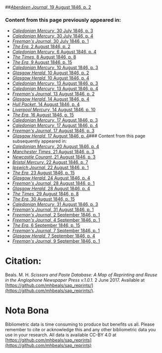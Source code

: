 ##[*Aberdeen Journal*, 19 August 1846, p. 2](https://mhbeals.github.io/sap_html/Aberdeen-Journal/Aberdeen-Journal-19-August-1846-p-2)

### Content from this page previously appeared in:
+ [*Caledonian Mercury*, 30 July 1846, p. 3](https://mhbeals.github.io/sap_html/Caledonian-Mercury/Caledonian-Mercury-30-July-1846-p-3)
+ [*Caledonian Mercury*, 30 July 1846, p. 4](https://mhbeals.github.io/sap_html/Caledonian-Mercury/Caledonian-Mercury-30-July-1846-p-4)
+ [*Freeman's Journal*, 30 July 1846, p. 1](https://mhbeals.github.io/sap_html/Freeman's-Journal/Freeman's-Journal-30-July-1846-p-1)
+ [*The Era*, 2 August 1846, p. 2](https://mhbeals.github.io/sap_html/The-Era/The-Era-2-August-1846-p-2)
+ [*Caledonian Mercury*, 6 August 1846, p. 4](https://mhbeals.github.io/sap_html/Caledonian-Mercury/Caledonian-Mercury-6-August-1846-p-4)
+ [*The Times*, 8 August 1846, p. 8](https://mhbeals.github.io/sap_html/The-Times/The-Times-8-August-1846-p-8)
+ [*The Era*, 9 August 1846, p. 15](https://mhbeals.github.io/sap_html/The-Era/The-Era-9-August-1846-p-15)
+ [*Caledonian Mercury*, 10 August 1846, p. 3](https://mhbeals.github.io/sap_html/Caledonian-Mercury/Caledonian-Mercury-10-August-1846-p-3)
+ [*Glasgow Herald*, 10 August 1846, p. 2](https://mhbeals.github.io/sap_html/Glasgow-Herald/Glasgow-Herald-10-August-1846-p-2)
+ [*Glasgow Herald*, 10 August 1846, p. 4](https://mhbeals.github.io/sap_html/Glasgow-Herald/Glasgow-Herald-10-August-1846-p-4)
+ [*Caledonian Mercury*, 13 August 1846, p. 3](https://mhbeals.github.io/sap_html/Caledonian-Mercury/Caledonian-Mercury-13-August-1846-p-3)
+ [*Caledonian Mercury*, 13 August 1846, p. 4](https://mhbeals.github.io/sap_html/Caledonian-Mercury/Caledonian-Mercury-13-August-1846-p-4)
+ [*Freeman's Journal*, 13 August 1846, p. 2](https://mhbeals.github.io/sap_html/Freeman's-Journal/Freeman's-Journal-13-August-1846-p-2)
+ [*Glasgow Herald*, 14 August 1846, p. 4](https://mhbeals.github.io/sap_html/Glasgow-Herald/Glasgow-Herald-14-August-1846-p-4)
+ [*Hull Packet*, 14 August 1846, p. 4](https://mhbeals.github.io/sap_html/Hull-Packet/Hull-Packet-14-August-1846-p-4)
+ [*Liverpool Mercury*, 14 August 1846, p. 10](https://mhbeals.github.io/sap_html/Liverpool-Mercury/Liverpool-Mercury-14-August-1846-p-10)
+ [*The Era*, 16 August 1846, p. 15](https://mhbeals.github.io/sap_html/The-Era/The-Era-16-August-1846-p-15)
+ [*Caledonian Mercury*, 17 August 1846, p. 3](https://mhbeals.github.io/sap_html/Caledonian-Mercury/Caledonian-Mercury-17-August-1846-p-3)
+ [*Caledonian Mercury*, 17 August 1846, p. 4](https://mhbeals.github.io/sap_html/Caledonian-Mercury/Caledonian-Mercury-17-August-1846-p-4)
+ [*Freeman's Journal*, 17 August 1846, p. 3](https://mhbeals.github.io/sap_html/Freeman's-Journal/Freeman's-Journal-17-August-1846-p-3)
+ [*Glasgow Herald*, 17 August 1846, p. 4](https://mhbeals.github.io/sap_html/Glasgow-Herald/Glasgow-Herald-17-August-1846-p-4)### Content from this page subsequently appeared in:
+ [*Caledonian Mercury*, 20 August 1846, p. 4](https://mhbeals.github.io/sap_html/Caledonian-Mercury/Caledonian-Mercury-20-August-1846-p-4)
+ [*Manchester Times*, 21 August 1846, p. 3](https://mhbeals.github.io/sap_html/Manchester-Times/Manchester-Times-21-August-1846-p-3)
+ [*Newcastle Courant*, 21 August 1846, p. 3](https://mhbeals.github.io/sap_html/Newcastle-Courant/Newcastle-Courant-21-August-1846-p-3)
+ [*Bristol Mercury*, 22 August 1846, p. 7](https://mhbeals.github.io/sap_html/Bristol-Mercury/Bristol-Mercury-22-August-1846-p-7)
+ [*Ipswich Journal*, 22 August 1846, p. 1](https://mhbeals.github.io/sap_html/Ipswich-Journal/Ipswich-Journal-22-August-1846-p-1)
+ [*The Era*, 23 August 1846, p. 15](https://mhbeals.github.io/sap_html/The-Era/The-Era-23-August-1846-p-15)
+ [*Glasgow Herald*, 24 August 1846, p. 4](https://mhbeals.github.io/sap_html/Glasgow-Herald/Glasgow-Herald-24-August-1846-p-4)
+ [*Freeman's Journal*, 28 August 1846, p. 1](https://mhbeals.github.io/sap_html/Freeman's-Journal/Freeman's-Journal-28-August-1846-p-1)
+ [*Glasgow Herald*, 28 August 1846, p. 4](https://mhbeals.github.io/sap_html/Glasgow-Herald/Glasgow-Herald-28-August-1846-p-4)
+ [*The Times*, 29 August 1846, p. 8](https://mhbeals.github.io/sap_html/The-Times/The-Times-29-August-1846-p-8)
+ [*The Era*, 30 August 1846, p. 15](https://mhbeals.github.io/sap_html/The-Era/The-Era-30-August-1846-p-15)
+ [*Caledonian Mercury*, 31 August 1846, p. 3](https://mhbeals.github.io/sap_html/Caledonian-Mercury/Caledonian-Mercury-31-August-1846-p-3)
+ [*Freeman's Journal*, 31 August 1846, p. 1](https://mhbeals.github.io/sap_html/Freeman's-Journal/Freeman's-Journal-31-August-1846-p-1)
+ [*Freeman's Journal*, 2 September 1846, p. 1](https://mhbeals.github.io/sap_html/Freeman's-Journal/Freeman's-Journal-2-September-1846-p-1)
+ [*Freeman's Journal*, 4 September 1846, p. 1](https://mhbeals.github.io/sap_html/Freeman's-Journal/Freeman's-Journal-4-September-1846-p-1)
+ [*The Era*, 6 September 1846, p. 15](https://mhbeals.github.io/sap_html/The-Era/The-Era-6-September-1846-p-15)
+ [*Freeman's Journal*, 7 September 1846, p. 1](https://mhbeals.github.io/sap_html/Freeman's-Journal/Freeman's-Journal-7-September-1846-p-1)
+ [*Glasgow Herald*, 7 September 1846, p. 4](https://mhbeals.github.io/sap_html/Glasgow-Herald/Glasgow-Herald-7-September-1846-p-4)
+ [*Freeman's Journal*, 9 September 1846, p. 1](https://mhbeals.github.io/sap_html/Freeman's-Journal/Freeman's-Journal-9-September-1846-p-1)
                    
# Citation: 

Beals. M. H. *Scissors and Paste Database: A Map of Reprinting and Reuse in the Anglophone Newspaper Press v.1.0.1.* 2 June 2017. Available at [https://github.com/mhbeals/sap_reprints/](https://github.com/mhbeals/sap_reprints/). 
                    
# Nota Bona

Bibliometric data is time consuming to produce but benefits us all. Please remember to cite or acknowledge this and any other bibliometric data you use in your research. All data is available CC-BY 4.0 at [https://github.com/mhbeals/sap_reprints](https://github.com/mhbeals/sap_reprints)